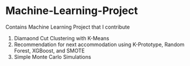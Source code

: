 # Machine-Learning-Project

Contains Machine Learning Project that I contribute 
1. Diamaond Cut Clustering with K-Means
2. Recommendation for next accommodation using K-Prototype, Random Forest, XGBoost, and SMOTE
3. Simple Monte Carlo Simulations
